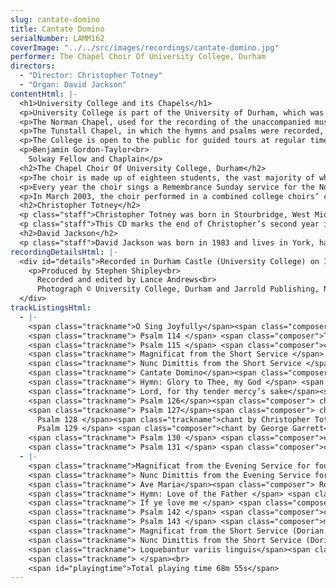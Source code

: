 ```yaml
---
slug: cantate-domino
title: Cantate Domino
serialNumber: LAMM162
coverImage: "../../src/images/recordings/cantate-domino.jpg"
performer: The Chapel Choir Of University College, Durham
directors:
  - "Director: Christopher Totney"
  - "Organ: David Jackson"
contentHtml: |-
  <h1>University College and its Chapels</h1>
  <p>University College is part of the University of Durham, which was founded in 1832, and occupies the historic Durham Castle, until 1837 a residence of the Bishops of Durham. Today it is home to over 300 undergraduates studying for degrees in all disciplines, and has over 600 junior members and a large senior common room. It is fortunate to possess two chapels, once the private chapels of the Bishops, now those of the College community.</p>
  <p>The Norman Chapel, used for the recording of the unaccompanied music, dates from the late eleventh century and is an exquisite example of early Norman architecture. It contains some fine sculpture which includes representations of a mermaid and various animals. It was disused for many centuries until restored in the 1950s as a war memorial to members of College. The Eucharist is celebrated there weekly, and it is used by Christian groups and others on a regular basis.</p>
  <p>The Tunstall Chapel, in which the hymns and psalms were recorded, was constructed to the requirements of Bishop Cuthbert Tunstall in the 1540s, and later extended by Bishop John Cosin, who retained Tunstall's fine east window. Since its acquisition by the University it has received panelling, a carved wooden triptych reredos depicting the crucifixion and local saints, and an organ which once formed part of the Father Smith instrument which preceded the present organ in Durham Cathedral. The organ is featured on this disc. Choral Evensong is sung weekly by the Chapel Choir, and there is a Sung Eucharist on Sundays. Recently, it has been used by the University for the conferment of Honorary Degrees upon the conductor Richard Hickox and the Estonian composer Arvo Pärt.</p>
  <p>The College is open to the public for guided tours at regular times throughout the year, and forms part of a World Heritage Site with the Cathedral. It is the venue for many private and public special occasions in connection with the University, the City and region, and individuals.</p>
  <p>Benjamin Gordon-Taylor<br>
    Solway Fellow and Chaplain</p>
  <h2>The Chapel Choir Of University College, Durham</h2>
  <p>The choir is made up of eighteen students, the vast majority of whom are members of the college, though students from other colleges are also welcome to join. Also, much of the time (though not on this disc), two of the university’s professors take the total number of singers to twenty. During term time the choir sings Evensong every Thursday before formal dinner, as well as at the majority of Sunday morning Eucharists.</p>
  <p>Every year the choir sings a Remembrance Sunday service for the Northumbrian Universities Air Squadron, whose memorial is in the Norman Chapel, and other notable days such as Ash Wednesday, Ascension Day and Corpus Christi are observed with a Choral Eucharist. The Carol Service on the last Sunday of the Michaelmas Term always draws the biggest crowd of the year, and the choir also sings in a special sequence of music and readings for Lent and Passiontide.</p>
  <p>In March 2003, the choir performed in a combined college choirs’ concert, the first of its kind in Durham in recent times. Every year away visits include one Evensong per term in Durham Cathedral, as well as additional trips to one or two other notable venues, most recently York and Southwell Minsters.</p>
  <h2>Christopher Totney</h2>
  <p class="staff">Christopher Totney was born in Stourbridge, West Midlands, in 1982, and was educated at Old Swinford Hospital School. His interest in choral and organ music was established during his five years as a chorister at St. Thomas's Church, Stourbridge. At the age of eleven he began studying organ there with Andrew Fletcher, and was awarded a one-year scholarship before gaining his ARCO in 2001. During his time at St. Thomas’s he also played in many concerts locally, and accompanied for various training days and festivals, most notably at St. Philip's Cathedral, Birmingham, and St. Mary's Collegiate Church, Warwick.</p>
  <p class="staff">This CD marks the end of Christopher’s second year in Durham, together with his tenure as director of University College Chapel Choir. As he moves on to become Organ Scholar of Durham Cathedral, the reins are now handed over to David Jackson.</p>
  <h2>David Jackson</h2>
  <p class="staff">David Jackson was born in 1983 and lives in York, having been a chorister at York Minster. He won the National Choristers’ Composition Competition in 1996, and has been playing the organ since he was fifteen, under the tuition of Gordon Stewart. He has just completed his first year studying music at University College, having previously spent a gap year working at Wells Cathedral Junior School.</p>
recordingDetailsHtml: |-
  <div id="details">Recorded in Durham Castle (University College) on 19th, 20th and 21st June 2003 by kind permission of the Master and Chaplain.
    <p>Produced by Stephen Shipley<br>
      Recorded and edited by Lance Andrews<br>
      Photograph © University College, Durham and Jarrold Publishing, Norwich. Used by permission.</p>
  </div>
trackListingsHtml:
  - |-
    <span class="trackname">O Sing Joyfully</span><span class="composer"> Adrian Batten</span><br>
    <span class="trackname"> Psalm 114 </span> <span class="composer">Tonus Peregrinus ed. Christopher Totney</span><br>
    <span class="trackname"> Psalm 115 </span> <span class="composer">chant by Gerald Knight</span><br>
    <span class="trackname"> Magnificat from the Short Service </span> <span class="composer">Orlando Gibbons</span><br>
    <span class="trackname"> Nunc Dimittis from the Short Service </span> <span class="composer">Orlando Gibbons</span><br>
    <span class="trackname"> Cantate Domino</span><span class="composer"> Richard Nicolson</span><br>
    <span class="trackname"> Hymn: Glory to Thee, my God </span> <span class="composer">Thomas Tallis</span><br>
    <span class="trackname"> Lord, for thy tender mercy’s sake</span><span class="composer"> Richard Farrant or John Hilton</span><br>
    <span class="trackname"> Psalm 126</span><span class="composer"> chant by George Garrett</span><br>
    <span class="trackname"> Psalm 127</span><span class="composer"> chant by John Leman Rogers<br>
      Psalm 128 </span><span class="trackname">chant by Christopher Totney<br>
      Psalm 129 </span> <span class="composer">chant by George Garrett</span><br>
    <span class="trackname"> Psalm 130 </span> <span class="composer">chant by William Ellis</span><br>
    <span class="trackname"> Psalm 131 </span> <span class="composer">chant by David Willcocks</span>
  - |-
    <span class="trackname">Magnificat from the Evening Service for four voices </span> <span class="composer">Thomas Caustun</span><br>
    <span class="trackname"> Nunc Dimittis from the Evening Service for four voices </span> <span class="composer">Thomas Caustun</span><br>
    <span class="trackname"> Ave Maria</span><span class="composer"> Robert Parsons</span><br>
    <span class="trackname"> Hymn: Love of the Father </span> <span class="composer">Orlando Gibbons</span><br>
    <span class="trackname"> If ye love me </span> <span class="composer">Thomas Tallis</span><br>
    <span class="trackname"> Psalm 142 </span> <span class="composer">chant by Joseph Barnby</span><br>
    <span class="trackname"> Psalm 143 </span> <span class="composer">melody by Martin Hurst harm. Christopher Totney</span><br>
    <span class="trackname"> Magnificat from the Short Service (Dorian Mode) </span> <span class="composer">Thomas Tallis</span><br>
    <span class="trackname"> Nunc Dimittis from the Short Service (Dorian Mode) </span> <span class="composer">Thomas Tallis</span><br>
    <span class="trackname"> Loquebantur variis linguis</span><span class="composer"> Thomas Tallis</span><br>
    <span class="trackname"> </span><br>
    <span id="playingtime">Total playing time 68m 55s</span>
---
```

